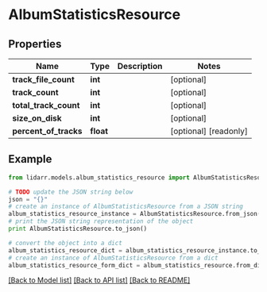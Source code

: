 # AlbumStatisticsResource


## Properties

Name | Type | Description | Notes
------------ | ------------- | ------------- | -------------
**track_file_count** | **int** |  | [optional] 
**track_count** | **int** |  | [optional] 
**total_track_count** | **int** |  | [optional] 
**size_on_disk** | **int** |  | [optional] 
**percent_of_tracks** | **float** |  | [optional] [readonly] 

## Example

```python
from lidarr.models.album_statistics_resource import AlbumStatisticsResource

# TODO update the JSON string below
json = "{}"
# create an instance of AlbumStatisticsResource from a JSON string
album_statistics_resource_instance = AlbumStatisticsResource.from_json(json)
# print the JSON string representation of the object
print AlbumStatisticsResource.to_json()

# convert the object into a dict
album_statistics_resource_dict = album_statistics_resource_instance.to_dict()
# create an instance of AlbumStatisticsResource from a dict
album_statistics_resource_form_dict = album_statistics_resource.from_dict(album_statistics_resource_dict)
```
[[Back to Model list]](../README.md#documentation-for-models) [[Back to API list]](../README.md#documentation-for-api-endpoints) [[Back to README]](../README.md)


